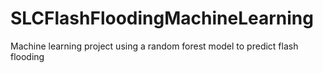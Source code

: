 # SLCFlashFloodingMachineLearning
Machine learning project using a random forest model to predict flash flooding
